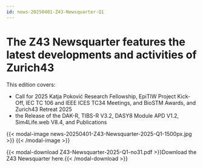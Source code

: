 ```yaml
---
id: news-20250401-Z43-Newsquarter-Q1
---
```

# The Z43 Newsquarter features the latest developments and activities of Zurich43

This edition covers:  
- Call for 2025 Katja Poković Research Fellowship, EpiTIW Project Kick-Off, IEC TC 106 and IEEE ICES TC34 Meetings, and BioSTM Awards, and Zurich43 Retreat 2025
- the Release of the DAK-R, TIBS-R V3.2, DASY8 Module APD V1.2, Sim4Life.web V8.4, and Publications

{{< modal-image news-20250401-Z43-Newsquarter-2025-Q1-1500px.jpg >}} 
{{< /modal-image >}}

{{< modal-download Z43-Newsquarter-2025-Q1-no31.pdf >}}Download the Z43 Newsquarter here.{{< /modal-download >}}
